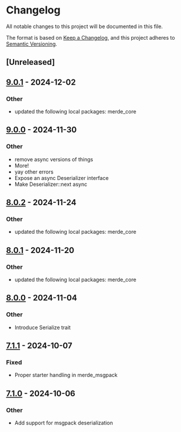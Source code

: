 # Changelog

All notable changes to this project will be documented in this file.

The format is based on [Keep a Changelog](https://keepachangelog.com/en/1.0.0/),
and this project adheres to [Semantic Versioning](https://semver.org/spec/v2.0.0.html).

## [Unreleased]

## [9.0.1](https://github.com/bearcove/merde/compare/merde_msgpack-v9.0.0...merde_msgpack-v9.0.1) - 2024-12-02

### Other

- updated the following local packages: merde_core

## [9.0.0](https://github.com/bearcove/merde/compare/merde_msgpack-v8.0.2...merde_msgpack-v9.0.0) - 2024-11-30

### Other

- remove async versions of things
- More!
- yay other errors
- Expose an async Deserializer interface
- Make Deserializer::next async

## [8.0.2](https://github.com/bearcove/merde/compare/merde_msgpack-v8.0.1...merde_msgpack-v8.0.2) - 2024-11-24

### Other

- updated the following local packages: merde_core

## [8.0.1](https://github.com/bearcove/merde/compare/merde_msgpack-v8.0.0...merde_msgpack-v8.0.1) - 2024-11-20

### Other

- updated the following local packages: merde_core

## [8.0.0](https://github.com/bearcove/merde/compare/merde_msgpack-v7.1.1...merde_msgpack-v8.0.0) - 2024-11-04

### Other

- Introduce Serialize trait

## [7.1.1](https://github.com/bearcove/merde/compare/merde_msgpack-v7.1.0...merde_msgpack-v7.1.1) - 2024-10-07

### Fixed

- Proper starter handling in merde_msgpack

## [7.1.0](https://github.com/bearcove/merde/releases/tag/merde_msgpack-v7.1.0) - 2024-10-06

### Other

- Add support for msgpack deserialization
